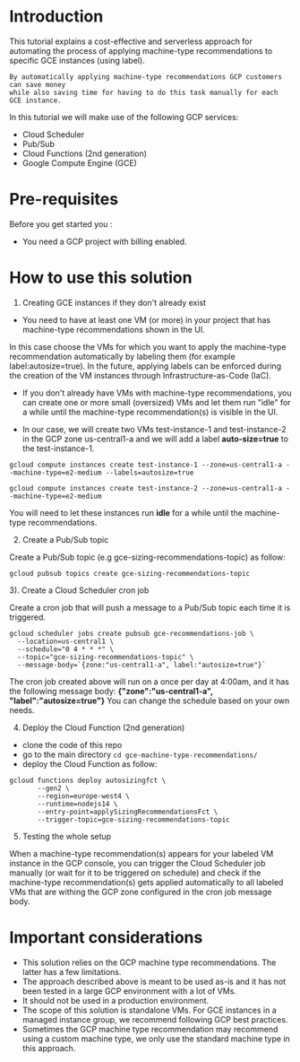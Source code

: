 # Introduction
This tutorial explains a cost-effective and serverless approach for automating the process of applying machine-type recommendations 
to specific GCE instances (using label).
```
By automatically applying machine-type recommendations GCP customers can save money 
while also saving time for having to do this task manually for each GCE instance.
```

In this tutorial we will make use of the following GCP services:
- Cloud Scheduler
- Pub/Sub
- Cloud Functions (2nd generation)
- Google Compute Engine (GCE)

# Pre-requisites
Before you get started you : 
- You need a GCP project with billing enabled.

# How to use this solution


1. Creating GCE instances if they don't already exist

- You need to have at least one VM (or more) in your project that has machine-type recommendations shown in the UI. 

In this case choose the VMs for which you want to apply the machine-type recommendation automatically by labeling them (for example label:autosize=true). In the future, applying labels can be enforced during the creation of the VM instances through Infrastructure-as-Code (IaC).

- If you don't already have VMs with machine-type recommendations, you can create one or more small (oversized) VMs and let them run "idle" for a while until the machine-type recommendation(s) is visible in the UI.

- In our case, we will create two VMs test-instance-1 and test-instance-2 in the GCP zone us-central1-a and we will add a label **auto-size=true** to the test-instance-1.

```
gcloud compute instances create test-instance-1 --zone=us-central1-a --machine-type=e2-medium --labels=autosize=true 
```

```
gcloud compute instances create test-instance-2 --zone=us-central1-a --machine-type=e2-medium  
```
  
  You will need to let these instances run **idle** for a while until the machine-type recommendations. 
  
  
  
  2) Create a Pub/Sub topic

Create a Pub/Sub topic (e.g gce-sizing-recommendations-topic) as follow:
```
gcloud pubsub topics create gce-sizing-recommendations-topic
```
  
  3). Create a Cloud Scheduler cron job 
  
Create a cron job that will push a message to a Pub/Sub topic each time it is triggered.
  ```
  gcloud scheduler jobs create pubsub gce-recommendations-job \
    --location=us-central1 \
    --schedule="0 4 * * *" \
    --topic="gce-sizing-recommendations-topic" \
    --message-body=`{zone:"us-central1-a", label:"autosize=true"}`
  ```
The cron job created above will run on a once per day at 4:00am, and it has the following message body:
**{"zone":"us-central1-a", "label":"autosize=true"}**
You can change the schedule based on your own needs.

4) Deploy the Cloud Function (2nd generation)

- clone the code of this repo
- go to the main directory `cd gce-machine-type-recommendations/`
- deploy the Cloud Function as follow: 
```
gcloud functions deploy autosizingfct \
       --gen2 \
       --region=europe-west4 \
       --runtime=nodejs14 \
       --entry-point=applySizingRecommendationsFct \
       --trigger-topic=gce-sizing-recommendations-topic
```

5) Testing the whole setup

When a machine-type recommendation(s) appears for your labeled VM instance in the GCP console, you can trigger the Cloud Scheduler job manually (or wait for it to be triggered on schedule) and check if the machine-type recommendation(s) gets applied automatically to all labeled VMs that are withing the GCP zone configured in the cron job message body.


# Important considerations

- This solution relies on the GCP machine type recommendations. The latter has a few limitations.
- The approach described above is meant to be used as-is and it has not been tested in a large GCP environment with a lot of VMs.
- It should not be used in a production environment.
- The scope of this solution is standalone VMs. For GCE instances in a managed instance group, we recommend following GCP best practices.
- Sometimes the GCP machine type recommendation may recommend using a custom machine type, we only use the standard machine type in this approach.


  

